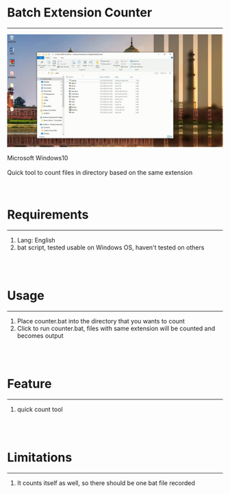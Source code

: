 <h1>Batch Extension Counter</h1>
<hr />

![exp](https://github.com/Weilory/batch-extension-counter/blob/master/docs/gif/exp.gif)

Microsoft Windows10<br />
<br />
Quick tool to count files in directory based on the same extension<br />
<br /><br />
<h1>Requirements</h1>
<hr />
<ol>
  <li>Lang: English</li>
  <li>bat script, tested usable on Windows OS, haven't tested on others</li>
</ol>
<br /><br />
<h1>Usage</h1>
<hr />
<ol>
  <li>Place counter.bat into the directory that you wants to count</li>
  <li>Click to run counter.bat, files with same extension will be counted and becomes output</li>
</ol>
<br /><br />
<h1>Feature</h1>
<hr />
<ol>
  <li>quick count tool</li>
</ol>
<br /><br />
<h1>Limitations</h1>
<hr />
<ol>
<li>It counts itself as well, so there should be one bat file recorded</li>
</ol>
<br /><br />
